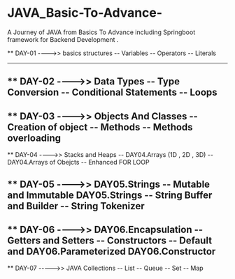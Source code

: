 # JAVA_Basic-To-Advance-
A Journey of JAVA from Basics To Advance including Springboot framework for Backend Development .

** DAY-01 ---->>
 basics structures
-- Variables 
-- Operators
-- Literals

----
** DAY-02 ---->>
 Data Types
-- Type Conversion
-- Conditional Statements
-- Loops
----
** DAY-03 ---->>
 Objects And Classes
-- Creation of object 
-- Methods
-- Methods overloading
----
** DAY-04 ---->>
 Stacks and Heaps
-- DAY04.Arrays (1D , 2D , 3D) 
-- DAY04.Arrays of Obejcts
-- Enhanced FOR LOOP

** DAY-05 ---->>
 DAY05.Strings
-- Mutable and Immutable DAY05.Strings
-- String Buffer and Builder
-- String Tokenizer
----
** DAY-06 ---->>
 DAY06.Encapsulation
-- Getters and Setters
-- Constructors
-- Default and DAY06.Parameterized DAY06.Constructor
----
** DAY-07 ----->>
JAVA Collections
-- List
-- Queue
-- Set
-- Map


